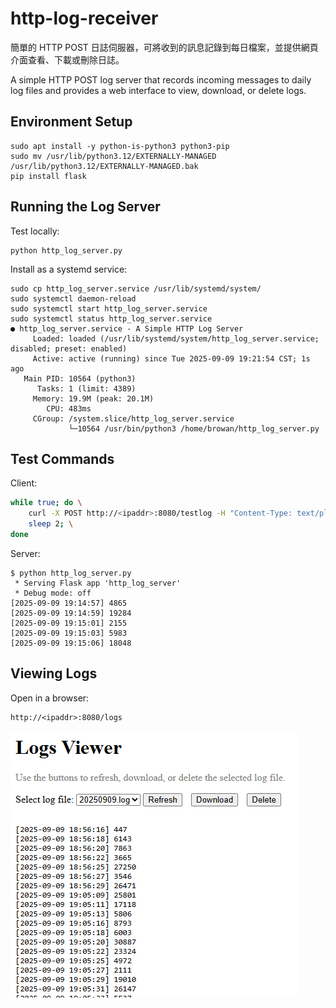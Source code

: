 # http-log-receiver

簡單的 HTTP POST 日誌伺服器，可將收到的訊息記錄到每日檔案，並提供網頁介面查看、下載或刪除日誌。

A simple HTTP POST log server that records incoming messages to daily log files and provides a web interface to view, download, or delete logs.

## Environment Setup

```
sudo apt install -y python-is-python3 python3-pip
sudo mv /usr/lib/python3.12/EXTERNALLY-MANAGED /usr/lib/python3.12/EXTERNALLY-MANAGED.bak
pip install flask
```

## Running the Log Server

Test locally:

```
python http_log_server.py
```

Install as a systemd service:

```
sudo cp http_log_server.service /usr/lib/systemd/system/
sudo systemctl daemon-reload
sudo systemctl start http_log_server.service
sudo systemctl status http_log_server.service
● http_log_server.service - A Simple HTTP Log Server
     Loaded: loaded (/usr/lib/systemd/system/http_log_server.service; disabled; preset: enabled)
     Active: active (running) since Tue 2025-09-09 19:21:54 CST; 1s ago
   Main PID: 10564 (python3)
      Tasks: 1 (limit: 4389)
     Memory: 19.9M (peak: 20.1M)
        CPU: 483ms
     CGroup: /system.slice/http_log_server.service
             └─10564 /usr/bin/python3 /home/browan/http_log_server.py
```


## Test Commands

Client:

```bash
while true; do \
	curl -X POST http://<ipaddr>:8080/testlog -H "Content-Type: text/plain" --data "$(echo $RANDOM)"; \
	sleep 2; \
done
```

Server:

```
$ python http_log_server.py
 * Serving Flask app 'http_log_server'
 * Debug mode: off
[2025-09-09 19:14:57] 4865
[2025-09-09 19:14:59] 19284
[2025-09-09 19:15:01] 2155
[2025-09-09 19:15:03] 5983
[2025-09-09 19:15:06] 18048
```



## Viewing Logs

Open in a browser:

```
http://<ipaddr>:8080/logs
```

![](webui.png)